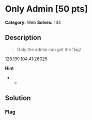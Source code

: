 # Only Admin [50 pts]

**Category:** Web
**Solves:** 144

## Description
>Only the admin can get the flag!

128.199.104.41:26025

**Hint**
* -

## Solution

### Flag

